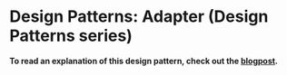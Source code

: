 # Design Patterns: Adapter (Design Patterns series)

**To read an explanation of this design pattern, check out the [blogpost](https://www.carloscaballero.io/design-patterns-adapter/).**